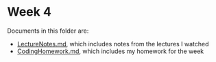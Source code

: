 # Week 4

Documents in this folder are:
- [LectureNotes.md](https://github.com/aleksandramedina/Performing-Robots/blob/master/Week%204/Lecture%20Notes.md), which includes notes from the lectures I watched
- [CodingHomework.md](https://github.com/aleksandramedina/Performing-Robots/blob/master/Week%204/Coding%20Homework.md), which includes my homework for the week
